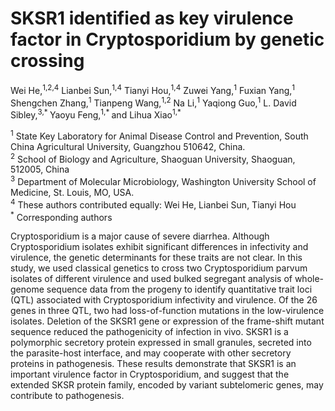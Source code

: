 # SKSR1 identified as key virulence factor in Cryptosporidium by genetic crossing 
Wei He,<sup>1,2,4</sup> Lianbei Sun,<sup>1,4</sup> Tianyi Hou,<sup>1,4</sup> Zuwei Yang,<sup>1</sup> Fuxian Yang,<sup>1</sup> Shengchen Zhang,<sup>1</sup> Tianpeng Wang,<sup>1,2</sup> Na Li,<sup>1</sup> Yaqiong Guo,<sup>1</sup> L. David Sibley,<sup>3,* </sup> Yaoyu Feng,<sup>1,* </sup> and Lihua Xiao<sup>1,*</sup>

<sup>1</sup> State Key Laboratory for Animal Disease Control and Prevention, South China Agricultural University, Guangzhou 510642, China.<br>
<sup>2</sup> School of Biology and Agriculture, Shaoguan University, Shaoguan, 512005, China<br>
<sup>3</sup> Department of Molecular Microbiology, Washington University School of Medicine, St. Louis, MO, USA. <br>
<sup>4</sup> These authors contributed equally: Wei He, Lianbei Sun, Tianyi Hou<br>
<sup>*</sup> Corresponding authors<br>

Cryptosporidium is a major cause of severe diarrhea. Although Cryptosporidium isolates exhibit significant differences in infectivity and virulence, the genetic determinants for these traits are not clear. In this study, we used classical genetics to cross two Cryptosporidium parvum isolates of different virulence and used bulked segregant analysis of whole-genome sequence data from the progeny to identify quantitative trait loci (QTL) associated with Cryptosporidium infectivity and virulence. Of the 26 genes in three QTL, two had loss-of-function mutations in the low-virulence isolates. Deletion of the SKSR1 gene or expression of the frame-shift mutant sequence reduced the pathogenicity of infection in vivo. SKSR1 is a polymorphic secretory protein expressed in small granules, secreted into the parasite-host interface, and may cooperate with other secretory proteins in pathogenesis. These results demonstrate that SKSR1 is an important virulence factor in Cryptosporidium, and suggest that the extended SKSR protein family, encoded by variant subtelomeric genes, may contribute to pathogenesis.
